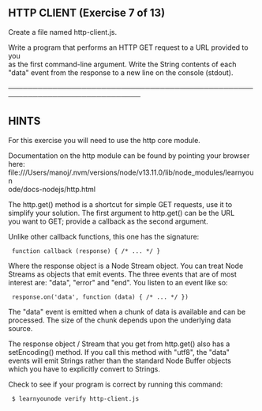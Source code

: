 ## HTTP CLIENT (Exercise 7 of 13)

Create a file named http-client.js.

Write a program that performs an HTTP GET request to a URL provided to you  
 as the first command-line argument. Write the String contents of each  
 "data" event from the response to a new line on the console (stdout).

─────────────────────────────────────────────────────────────────────────────

## HINTS

For this exercise you will need to use the http core module.

Documentation on the http module can be found by pointing your browser  
 here:  
 file:///Users/manoj/.nvm/versions/node/v13.11.0/lib/node_modules/learnyoun  
 ode/docs-nodejs/http.html

The http.get() method is a shortcut for simple GET requests, use it to  
 simplify your solution. The first argument to http.get() can be the URL  
 you want to GET; provide a callback as the second argument.

Unlike other callback functions, this one has the signature:

     function callback (response) { /* ... */ }

Where the response object is a Node Stream object. You can treat Node  
 Streams as objects that emit events. The three events that are of most  
 interest are: "data", "error" and "end". You listen to an event like so:

     response.on('data', function (data) { /* ... */ })

The "data" event is emitted when a chunk of data is available and can be  
 processed. The size of the chunk depends upon the underlying data source.

The response object / Stream that you get from http.get() also has a  
 setEncoding() method. If you call this method with "utf8", the "data"  
 events will emit Strings rather than the standard Node Buffer objects  
 which you have to explicitly convert to Strings.

Check to see if your program is correct by running this command:

     $ learnyounode verify http-client.js
